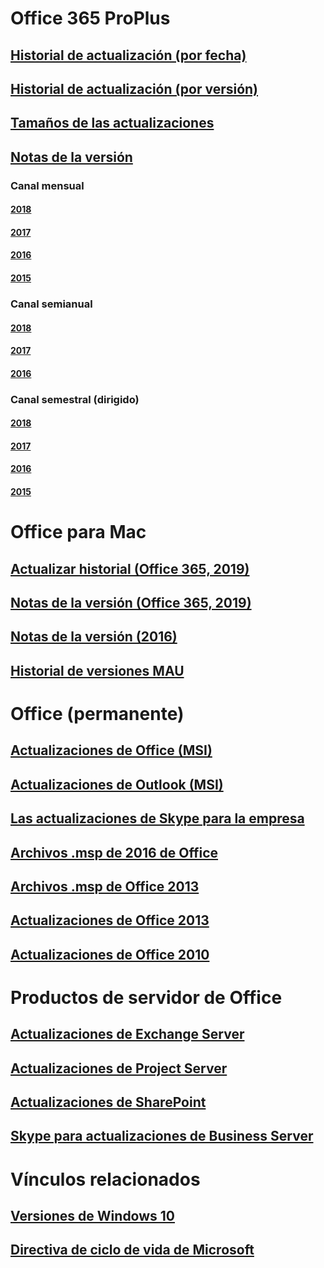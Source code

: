 # Office 365 ProPlus
## [Historial de actualización (por fecha)](update-history-office365-proplus-by-date.md)
## [Historial de actualización (por versión)](update-history-office365-proplus-by-version.md)
## [Tamaños de las actualizaciones](download-sizes-office365-proplus-updates.md)

## [Notas de la versión](release-notes-office365-proplus.md)

### Canal mensual
#### [2018](monthly-channel-2018.md)
#### [2017](monthly-channel-2017.md)
#### [2016](monthly-channel-2016.md)
#### [2015](monthly-channel-2015.md)

### Canal semianual
#### [2018](semi-annual-channel-2018.md)
#### [2017](semi-annual-channel-2017.md)
#### [2016](semi-annual-channel-2016.md)

### Canal semestral (dirigido)
#### [2018](semi-annual-channel-targeted-2018.md)
#### [2017](semi-annual-channel-targeted-2017.md)
#### [2016](semi-annual-channel-targeted-2016.md)
#### [2015](semi-annual-channel-targeted-2015.md)

# Office para Mac
## [Actualizar historial (Office 365, 2019)](update-history-office-for-mac.md)
## [Notas de la versión (Office 365, 2019)](release-notes-office-for-mac.md)
## [Notas de la versión (2016)](release-notes-office-2016-mac.md)
## [Historial de versiones MAU](release-history-microsoft-autoupdate.md)

# Office (permanente)
## [Actualizaciones de Office (MSI)](office-updates-msi.md)
## [Actualizaciones de Outlook (MSI)](outlook-updates-msi.md)
## [Las actualizaciones de Skype para la empresa](https://docs.microsoft.com/SkypeForBusiness/sfb-client-updates)
## [Archivos .msp de 2016 de Office](msp-files-office-2016.md)
## [Archivos .msp de Office 2013](msp-files-office-2013.md)
## [Actualizaciones de Office 2013](update-history-office-2013.md)
## [Actualizaciones de Office 2010](update-history-office-2010-click-to-run.md)

# Productos de servidor de Office
## [Actualizaciones de Exchange Server](https://technet.microsoft.com/library/hh135098(v=exchg.150).aspx)
## [Actualizaciones de Project Server](project-server-updates.md)
## [Actualizaciones de SharePoint](sharepoint-updates.md)
## [Skype para actualizaciones de Business Server](https://docs.microsoft.com/SkypeForBusiness/sfb-server-updates)

# Vínculos relacionados
## [Versiones de Windows 10](https://www.microsoft.com/itpro/windows-10/release-information)
## [Directiva de ciclo de vida de Microsoft](https://support.microsoft.com/lifecycle)


